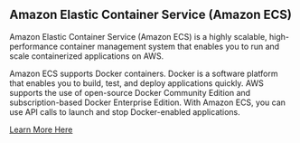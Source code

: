 ## Amazon Elastic Container Service (Amazon ECS)

Amazon Elastic Container Service (Amazon ECS) is a highly scalable, high-performance container management system that enables you to run and scale containerized applications on AWS.  

Amazon ECS supports Docker containers. Docker is a software platform that enables you to build, test, and deploy applications quickly. AWS supports the use of open-source Docker Community Edition and subscription-based Docker Enterprise Edition. With Amazon ECS, you can use API calls to launch and stop Docker-enabled applications.  

[Learn More Here](https://aws.amazon.com/ecs/)